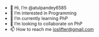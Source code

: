 - 👋 Hi, I’m @atulpandey6585
- 👀 I’m interested in Programming 
- 🌱 I’m currently learning PhP
- 💞️ I’m looking to collaborate on PhP
- 📫 How to reach me ioslifter@gmail.com

<!---
atulpandey6585/atulpandey6585 is a ✨ special ✨ repository because its `README.md` (this file) appears on your GitHub profile.
You can click the Preview link to take a look at your changes.
--->
